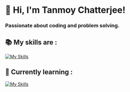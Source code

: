 # 👋 Hi, I'm Tanmoy Chatterjee!

### Passionate about coding and problem solving.
<!--
**iamTANMOY7/iamTANMOY7** is a ✨ _special_ ✨ repository because its `README.md` (this file) appears on your GitHub profile.

Here are some ideas to get you started:

- 🔭 I’m currently working on ...
- 🌱 I’m currently learning ...
- 👯 I’m looking to collaborate on ...
- 🤔 I’m looking for help with ...
- 💬 Ask me about ...
- 📫 How to reach me: ...
- 😄 Pronouns: ...
- ⚡ Fun fact: ...
-->
## 📚 My skills are :
[![My Skills](https://skillicons.dev/icons?i=python,django,mysql,sqlite,pandas,numpy,tensorflow,postgresql,html,css,cpp,java,linux,vscode,github)](https://skillicons.dev)

## 🌱 Currently learning :
[![My Skills](https://skillicons.dev/icons?i=mongodb,js,nodejs)](https://skillicons.dev)
